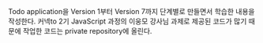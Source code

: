 Todo application을 Version 1부터 Version 7까지 단계별로 만들면서 학습한 내용을 작성한다.
커넥to 2기 JavaScript 과정의 이웅모 강사님 과제로 제공된 코드가 많기 때문에 작업한 코드는 private repository에 올린다.